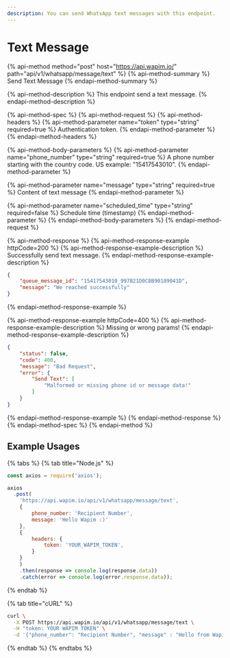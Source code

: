 ```yaml
---
description: You can send WhatsApp text messages with this endpoint.
---
```


# Text Message

{% api-method method="post" host="https://api.wapim.io/" path="api/v1/whatsapp/message/text" %}
{% api-method-summary %}
Send Text Message
{% endapi-method-summary %}

{% api-method-description %}
This endpoint send a text message.
{% endapi-method-description %}

{% api-method-spec %}
{% api-method-request %}
{% api-method-headers %}
{% api-method-parameter name="token" type="string" required=true %}
Authentication token.
{% endapi-method-parameter %}
{% endapi-method-headers %}

{% api-method-body-parameters %}
{% api-method-parameter name="phone\_number" type="string" required=true %}
A phone number starting with the country code. US example: "15417543010".
{% endapi-method-parameter %}

{% api-method-parameter name="message" type="string" required=true %}
Content of text message
{% endapi-method-parameter %}

{% api-method-parameter name="scheduled\_time" type="string" required=false %}
Schedule time \(timestamp\)
{% endapi-method-parameter %}
{% endapi-method-body-parameters %}
{% endapi-method-request %}

{% api-method-response %}
{% api-method-response-example httpCode=200 %}
{% api-method-response-example-description %}
Successfully send text message.
{% endapi-method-response-example-description %}

```json
{
	"queue_message_id": "15417543010_997B21D0C8B90189041D",
	"message": "We reached successfully"
}
```

{% endapi-method-response-example %}

{% api-method-response-example httpCode=400 %}
{% api-method-response-example-description %}
Missing or wrong params!
{% endapi-method-response-example-description %}

```json
{
	"status": false,
	"code": 400,
	"message": "Bad Request",
	"error": {
		"Send Text": [
			"Malformed or missing phone id or message data!"
		]
	}
}
```

{% endapi-method-response-example %}
{% endapi-method-response %}
{% endapi-method-spec %}
{% endapi-method %}

## Example Usages

{% tabs %}
{% tab title="Node.js" %}

```javascript
const axios = require('axios');

axios
  .post(
    'https://api.wapim.io/api/v1/whatsapp/message/text',
    {
        phone_number: 'Recipient Number',
        message: 'Hello Wapim :)'
    },
    {
        headers: {
            token: 'YOUR_WAPIM_TOKEN',
        }
    }
	)
	.then(response => console.log(response.data))
	.catch(error => console.log(error.response.data));
```

{% endtab %}

{% tab title="cURL" %}

```bash
curl \
  -X POST https://api.wapim.io/api/v1/whatsapp/message/text \
  -H "token: YOUR WAPIM TOKEN" \
  -d '{"phone_number": "Recipient Number", "message" : "Hello from Wapim"}'
```

{% endtab %}
{% endtabs %}
